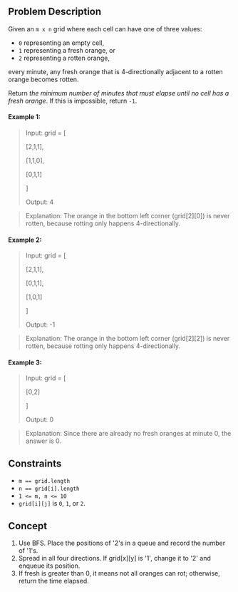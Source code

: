 ## Problem Description

Given an `m x n` grid where each cell can have one of three values:
- `0` representing an empty cell,
- `1` representing a fresh orange, or
- `2` representing a rotten orange,

every minute, any fresh orange that is 4-directionally adjacent to a rotten orange becomes rotten.

Return *the minimum number of minutes that must elapse until no cell has a fresh orange*. If this is impossible, return `-1`.

#### Example 1:
> Input: grid = [
>
> [2,1,1],
>
> [1,1,0],
>
> [0,1,1]
>
> ]
>
> Output: 4

> Explanation: The orange in the bottom left corner (grid[2][0]) is never rotten, because rotting only happens 4-directionally.

#### Example 2:
> Input: grid = [
>
> [2,1,1],
>
> [0,1,1],
>
> [1,0,1]
>
> ]
>
> Output: -1

> Explanation: The orange in the bottom left corner (grid[2][2]) is never rotten, because rotting only happens 4-directionally.

#### Example 3:
> Input: grid = [
>
> [0,2]
>
> ]
>
> Output: 0

> Explanation: Since there are already no fresh oranges at minute 0, the answer is 0.

## Constraints

- `m == grid.length`
- `n == grid[i].length`
- `1 <= m, n <= 10`
- `grid[i][j]` is `0`, `1`, or `2`.

## Concept
1. Use BFS. Place the positions of '2's in a queue and record the number of '1's.
2. Spread in all four directions. If grid[x][y] is '1', change it to '2' and enqueue its position.
3. If fresh is greater than 0, it means not all oranges can rot; otherwise, return the time elapsed.
